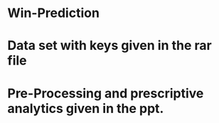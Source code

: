 # Win-Prediction
# Data set with keys given in the rar file
# Pre-Processing and prescriptive analytics given in the ppt.
